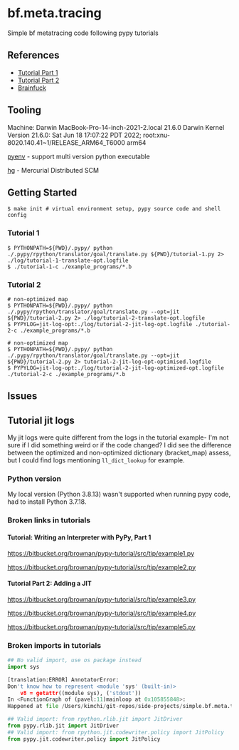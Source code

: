 # bf.meta.tracing
Simple bf metatracing code following pypy tutorials

## References

- [Tutorial Part 1](https://morepypy.blogspot.com/2011/04/tutorial-writing-interpreter-with-pypy.html)
- [Tutorial Part 2](https://morepypy.blogspot.com/2011/04/tutorial-part-2-adding-jit.html)
- [Brainfuck](https://en.wikipedia.org/wiki/Brainfuck)

## Tooling
Machine: Darwin MacBook-Pro-14-inch-2021-2.local 21.6.0 Darwin Kernel Version 21.6.0: Sat Jun 18 17:07:22 PDT 2022; root:xnu-8020.140.41~1/RELEASE_ARM64_T6000 arm64

[pyenv](https://github.com/pyenv/pyenv) - support multi version python executable

[hg](https://formulae.brew.sh/formula/mercurial#default) - Mercurial Distributed SCM

## Getting Started

```shell
$ make init # virtual environment setup, pypy source code and shell config
```

### Tutorial 1

```shell
$ PYTHONPATH=${PWD}/.pypy/ python ./.pypy/rpython/translator/goal/translate.py ${PWD}/tutorial-1.py 2> ./log/tutorial-1-translate-opt.logfile
$ ./tutorial-1-c ./example_programs/*.b
```

### Tutorial 2

```shell 
# non-optimized map
$ PYTHONPATH=${PWD}/.pypy/ python ./.pypy/rpython/translator/goal/translate.py --opt=jit  ${PWD}/tutorial-2.py 2> ./log/tutorial-2-translate-opt.logfile
$ PYPYLOG=jit-log-opt:./log/tutorial-2-jit-log-opt.logfile ./tutorial-2-c ./example_programs/*.b

# non-optimized map
$ PYTHONPATH=${PWD}/.pypy/ python ./.pypy/rpython/translator/goal/translate.py --opt=jit  ${PWD}/tutorial-2.py 2> tutorial-2-jit-log-opt-optimised.logfile
$ PYPYLOG=jit-log-opt:./log/tutorial-2-jit-log-optimized-opt.logfile ./tutorial-2-c ./example_programs/*.b

```
## Issues

## Tutorial jit logs
My jit logs were quite different from the logs in the tutorial example-  I'm not sure if I did something weird or if the code changed? I did see the difference between the optimized and non-optimized dictionary (bracket_map) assess, but I could find logs mentioning `ll_dict_lookup` for example.

### Python version
My local version (Python 3.8.13) wasn't supported when running pypy code, had to install Python 3.7.18.

### Broken links in tutorials

#### Tutorial: Writing an Interpreter with PyPy, Part 1 

https://bitbucket.org/brownan/pypy-tutorial/src/tip/example1.py

https://bitbucket.org/brownan/pypy-tutorial/src/tip/example2.py

#### Tutorial Part 2: Adding a JIT

https://bitbucket.org/brownan/pypy-tutorial/src/tip/example3.py

https://bitbucket.org/brownan/pypy-tutorial/src/tip/example4.py

https://bitbucket.org/brownan/pypy-tutorial/src/tip/example5.py

### Broken imports in tutorials
```python
## No valid import, use os package instead
import sys

[translation:ERROR] AnnotatorError: 
Don't know how to represent <module 'sys' (built-in)>
    v8 = getattr((module sys), ('stdout'))
In <FunctionGraph of (pavel:11)mainloop at 0x105855848>:
Happened at file /Users/kimchi/git-repos/side-projects/simple.bf.meta.tracing/pavel.py line 34

## Valid import: from rpython.rlib.jit import JitDriver
from pypy.rlib.jit import JitDriver 
## Valid import: from rpython.jit.codewriter.policy import JitPolicy
from pypy.jit.codewriter.policy import JitPolicy
```
